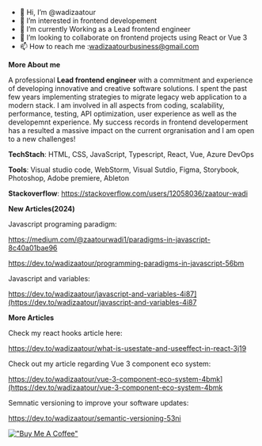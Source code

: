 
- 👋 Hi, I’m @wadizaatour
- 👀 I’m interested in frontend developement
- 🌱 I’m currently Working as a Lead frontend engineer
- 💞️ I’m looking to collaborate on frontend projects using React or Vue 3
- 📫 How to reach me :wadizaatourbusiness@gmail.com



**More About me**

A professional **Lead frontend engineer** with a commitment and experience of developing innovative and creative software solutions. 
I spent the past few years implementing strategies to migrate legacy web application to a modern stack. I am involved in all aspects from coding, scalability, performance, testing, API optimization, user experience as well as the developemnt experience.
My success records in frontend developerment has a resulted a massive impact on the current orgranisation and I am open to a new challenges!

**TechStach**:  HTML, CSS, JavaScript, Typescript, React, Vue, Azure DevOps

**Tools**: Visual studio code, WebStorm, Visual Sutdio, Figma, Storybook, Photoshop, Adobe premiere, Ableton


**Stackoverflow**: https://stackoverflow.com/users/12058036/zaatour-wadi

**New Articles(2024)**

Javascript programing paradigm: 

https://medium.com/@zaatourwadi1/paradigms-in-javascript-8c40a01bae96

https://dev.to/wadizaatour/programming-paradigms-in-javascript-56bm

Javascript and variables: 

https://dev.to/wadizaatour/javascript-and-variables-4i87](https://dev.to/wadizaatour/javascript-and-variables-4i87

**More Articles**

Check my react hooks article here: 

https://dev.to/wadizaatour/what-is-usestate-and-useeffect-in-react-3j19

Check out my article regarding Vue 3 component eco system:

https://dev.to/wadizaatour/vue-3-component-eco-system-4bmk](https://dev.to/wadizaatour/vue-3-component-eco-system-4bmk

Semnatic versioning to improve your software updates:

https://dev.to/wadizaatour/semantic-versioning-53ni




 [!["Buy Me A Coffee"](https://www.buymeacoffee.com/assets/img/custom_images/orange_img.png)](https://www.buymeacoffee.com/wadizaatour)
